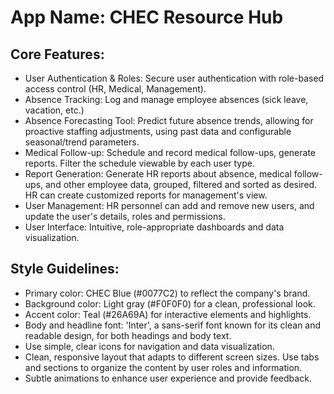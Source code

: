 # **App Name**: CHEC Resource Hub

## Core Features:

- User Authentication & Roles: Secure user authentication with role-based access control (HR, Medical, Management).
- Absence Tracking: Log and manage employee absences (sick leave, vacation, etc.)
- Absence Forecasting Tool: Predict future absence trends, allowing for proactive staffing adjustments, using past data and configurable seasonal/trend parameters.
- Medical Follow-up: Schedule and record medical follow-ups, generate reports. Filter the schedule viewable by each user type.
- Report Generation: Generate HR reports about absence, medical follow-ups, and other employee data, grouped, filtered and sorted as desired. HR can create customized reports for management's view.
- User Management: HR personnel can add and remove new users, and update the user's details, roles and permissions.
- User Interface: Intuitive, role-appropriate dashboards and data visualization.

## Style Guidelines:

- Primary color: CHEC Blue (#0077C2) to reflect the company's brand.
- Background color: Light gray (#F0F0F0) for a clean, professional look.
- Accent color: Teal (#26A69A) for interactive elements and highlights.
- Body and headline font: 'Inter', a sans-serif font known for its clean and readable design, for both headings and body text.
- Use simple, clear icons for navigation and data visualization.
- Clean, responsive layout that adapts to different screen sizes. Use tabs and sections to organize the content by user roles and information.
- Subtle animations to enhance user experience and provide feedback.